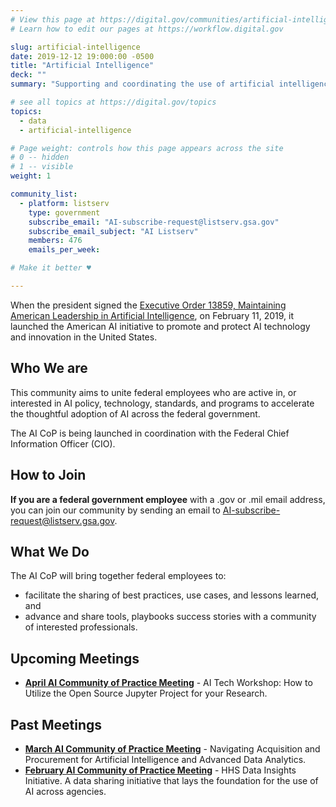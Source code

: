 ```yaml
---
# View this page at https://digital.gov/communities/artificial-intelligence
# Learn how to edit our pages at https://workflow.digital.gov

slug: artificial-intelligence
date: 2019-12-12 19:000:00 -0500
title: "Artificial Intelligence"
deck: ""
summary: "Supporting and coordinating the use of artificial intelligence technologies in federal agencies."

# see all topics at https://digital.gov/topics
topics:
  - data
  - artificial-intelligence

# Page weight: controls how this page appears across the site
# 0 -- hidden
# 1 -- visible
weight: 1

community_list:
  - platform: listserv
    type: government
    subscribe_email: "AI-subscribe-request@listserv.gsa.gov"
    subscribe_email_subject: "AI Listserv"
    members: 476
    emails_per_week:

# Make it better ♥

---
```


When the president signed the [Executive Order 13859, Maintaining American Leadership in Artificial Intelligence](https://www.whitehouse.gov/presidential-actions/executive-order-maintaining-american-leadership-artificial-intelligence/), on February 11, 2019, it launched the American AI initiative to promote and protect AI technology and innovation in the United States.

## Who We are

This community aims to unite federal employees who are active in, or interested in AI policy, technology, standards, and programs to accelerate the thoughtful adoption of AI across the federal government.

The AI CoP is being launched in coordination with the Federal Chief Information Officer (CIO).

## How to Join

**If you are a federal government employee** with a .gov or .mil email address, you can join our community by sending an email to [AI-subscribe-request@listserv.gsa.gov](mailto:AI-subscribe-request@listserv.gsa.gov?subject=AI%20listserv).

## What We Do

The AI CoP will bring together federal employees to:

- facilitate the sharing of best practices, use cases, and lessons learned, and
- advance and share tools, playbooks success stories with a community of interested professionals.

## Upcoming Meetings
 - [**April AI Community of Practice Meeting**](https://digital.gov/event/2020/04/14/how-utilize-open-source-jupyter-project/) - AI Tech Workshop: How to Utilize the Open Source Jupyter Project for your Research.

## Past Meetings
 - [**March AI Community of Practice Meeting**](https://digital.gov/event/2020/03/25/navigating-acquisition-procurement-for-artificial-intelligence/) - Navigating Acquisition and Procurement for Artificial Intelligence and Advanced Data Analytics.
 - [**February AI Community of Practice Meeting**](https://youtu.be/iFHPS7ieheQ) - HHS Data Insights Initiative. A data sharing initiative that lays the foundation for the use of AI across agencies.

 

